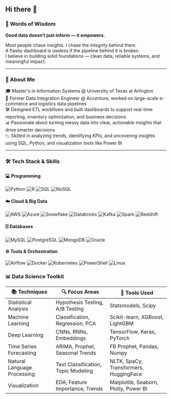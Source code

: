 ## Hi there 👋
### 📜 Words of Wisdom

**Good data doesn’t just inform — it empowers.**

Most people chase insights. I chase the *integrity* behind them.  
A flashy dashboard is useless if the pipeline behind it is broken.  
I believe in building solid foundations — clean data, reliable systems, and meaningful impact.

---

### 🚀 About Me

🎓 Master's in Information Systems @ University of Texas at Arlington  
💼 Former Data Integration Engineer @ Accenture, worked on large-scale e-commerce and logistics data pipelines  
🛠️ Designed ETL workflows and built dashboards to support real-time reporting, inventory optimization, and business decisions  
📊 Passionate about turning messy data into clear, actionable insights that drive smarter decisions  
📉 Skilled in analyzing trends, identifying KPIs, and uncovering insights using SQL, Python, and visualization tools like Power BI

----
### 🛠️ Tech Stack & Skills

#### 💻 Programming
![Python](https://img.shields.io/badge/Python-14354C?style=flat&logo=python&logoColor=white)
![R](https://img.shields.io/badge/R-276DC3?style=flat&logo=r&logoColor=white)
![SQL](https://img.shields.io/badge/SQL-4479A1?style=flat&logo=mysql&logoColor=white)
![NoSQL](https://img.shields.io/badge/NoSQL-008000?style=flat)

#### ☁️ Cloud & Big Data
![AWS](https://img.shields.io/badge/AWS-232F3E?style=flat&logo=amazon-aws&logoColor=white)
![Azure](https://img.shields.io/badge/Azure-0078D4?style=flat&logo=microsoft-azure&logoColor=white)
![Snowflake](https://img.shields.io/badge/Snowflake-56B9EB?style=flat&logo=snowflake&logoColor=white)
![Databricks](https://img.shields.io/badge/Databricks-E43E2B?style=flat&logo=databricks&logoColor=white)
![Kafka](https://img.shields.io/badge/Kafka-231F20?style=flat&logo=apachekafka&logoColor=white)
![Spark](https://img.shields.io/badge/Spark-E25A1C?style=flat&logo=apachespark&logoColor=white)
![Redshift](https://img.shields.io/badge/Amazon_Redshift-8C4FFF?style=flat&logo=amazon-redshift&logoColor=white)

#### 🗄️ Databases
![MySQL](https://img.shields.io/badge/MySQL-00758F?style=flat&logo=mysql&logoColor=white)
![PostgreSQL](https://img.shields.io/badge/PostgreSQL-4169E1?style=flat&logo=postgresql&logoColor=white)
![MongoDB](https://img.shields.io/badge/MongoDB-4EA94B?style=flat&logo=mongodb&logoColor=white)
![Oracle](https://img.shields.io/badge/Oracle-F80000?style=flat&logo=oracle&logoColor=white)

#### ⚙️ Tools & Orchestration
![Airflow](https://img.shields.io/badge/Airflow-017CEE?style=flat&logo=apache-airflow&logoColor=white)
![Docker](https://img.shields.io/badge/Docker-2496ED?style=flat&logo=docker&logoColor=white)
![Kubernetes](https://img.shields.io/badge/Kubernetes-326CE5?style=flat&logo=kubernetes&logoColor=white)
![PowerShell](https://img.shields.io/badge/PowerShell-5391FE?style=flat&logo=powershell&logoColor=white)
![Linux](https://img.shields.io/badge/Linux-FCC624?style=flat&logo=linux&logoColor=black)

### 📊 Data Science Toolkit

| 📚 Techniques                | 🔍 Focus Areas                          | 🧰 Tools Used                                      |
|-----------------------------|----------------------------------------|---------------------------------------------------|
| Statistical Analysis        | Hypothesis Testing, A/B Testing        | Statsmodels, Scipy                                |
| Machine Learning            | Classification, Regression, PCA        | Scikit-learn, XGBoost, LightGBM                   |
| Deep Learning               | CNNs, RNNs, Embeddings                  | TensorFlow, Keras, PyTorch                        |
| Time Series Forecasting     | ARIMA, Prophet, Seasonal Trends         | FB Prophet, Pandas, Numpy                         |
| Natural Language Processing | Text Classification, Topic Modeling    | NLTK, SpaCy, Transformers, HuggingFace            |
| Visualization               | EDA, Feature Importance, Trends        | Matplotlib, Seaborn, Plotly, Power BI             |


<!--
**akhilaramareddy/akhilaramareddy** is a ✨ _special_ ✨ repository because its `README.md` (this file) appears on your GitHub profile.

Here are some ideas to get you started:

- 🔭 I’m currently working on ...
- 🌱 I’m currently learning ...
- 👯 I’m looking to collaborate on ...
- 🤔 I’m looking for help with ...
- 💬 Ask me about ...
- 📫 How to reach me: ...
- 😄 Pronouns: ...
- ⚡ Fun fact: ...
-->
